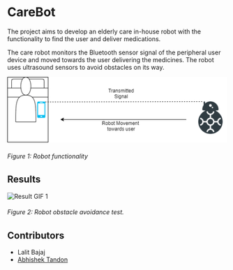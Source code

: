 # CareBot

The project aims to develop an elderly care in-house robot with the functionality to find the user and deliver medications. 

The care robot monitors the Bluetooth sensor signal of the peripheral user device and moved towards the user delivering the medicines. The robot uses ultrasound sensors to avoid obstacles on its way. 

![Functionality](https://raw.githubusercontent.com/Tandon-A/CareBot/main/assets/functionality.png)

###### Figure 1: Robot functionality

## Results 

![Result GIF 1](https://github.com/Tandon-A/CareBot/blob/main/assets/test7.gif)
###### Figure 2: Robot obstacle avoidance test. 

## Contributors

* Lalit Bajaj 
* [Abhishek Tandon](https://github.com/Tandon-A) 

